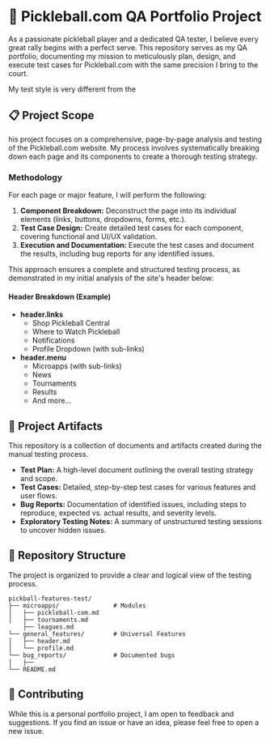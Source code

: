 # 🎾 Pickleball.com QA Portfolio Project

As a passionate pickleball player and a dedicated QA tester, I believe every great rally begins with a perfect serve. This repository serves as my QA portfolio, documenting my mission to meticulously plan, design, and execute test cases for Pickleball.com with the same precision I bring to the court.

My test style is very different from the 

## 📋 Project Scope

his project focuses on a comprehensive, page-by-page analysis and testing of the Pickleball.com website. My process involves systematically breaking down each page and its components to create a thorough testing strategy.

### Methodology
For each page or major feature, I will perform the following:
1.  **Component Breakdown:** Deconstruct the page into its individual elements (links, buttons, dropdowns, forms, etc.).
2.  **Test Case Design:** Create detailed test cases for each component, covering functional and UI/UX validation.
3.  **Execution and Documentation:** Execute the test cases and document the results, including bug reports for any identified issues.

This approach ensures a complete and structured testing process, as demonstrated in my initial analysis of the site's header below:

#### Header Breakdown (Example)
* **header.links**
    * Shop Pickleball Central
    * Where to Watch Pickleball
    * Notifications
    * Profile Dropdown (with sub-links)
* **header.menu**
    * Microapps (with sub-links)
    * News
    * Tournaments
    * Results
    * And more...
## 📝 Project Artifacts

This repository is a collection of documents and artifacts created during the manual testing process.

* **Test Plan:** A high-level document outlining the overall testing strategy and scope.
* **Test Cases:** Detailed, step-by-step test cases for various features and user flows.
* **Bug Reports:** Documentation of identified issues, including steps to reproduce, expected vs. actual results, and severity levels.
* **Exploratory Testing Notes:** A summary of unstructured testing sessions to uncover hidden issues.

## 📂 Repository Structure

The project is organized to provide a clear and logical view of the testing process.

```
pickball-features-test/
├── microapps/               # Modules      
│   ├── pickleball-com.md
│   ├── tournaments.md
    ├── leagues.md
└── general_features/        # Universal Features              
│   ├── header.md
│   └── profile.md
└── bug_reports/             # Documented bugs
│   ├──
└── README.md
```

## 🤝 Contributing

While this is a personal portfolio project, I am open to feedback and suggestions. If you find an issue or have an idea, please feel free to open a new issue.

